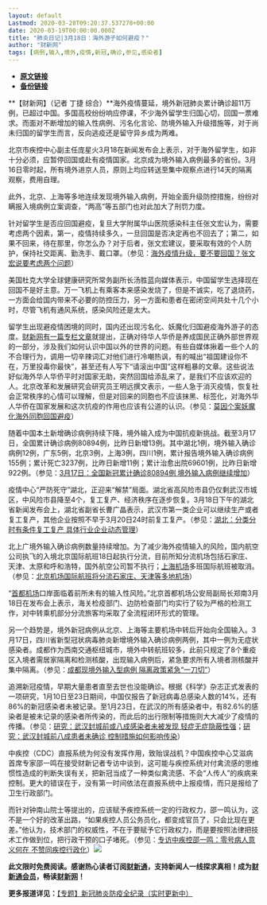 ```yaml
---
layout: default
Lastmod: 2020-03-28T09:20:37.537278+00:00
date: 2020-03-19T00:00:00.000Z
title: "肺炎日记|3月18日：海外游子如何避疫？"
author: "财新网"
tags: [病例,输入,境外,疫情,新冠,确诊,参见,感染者]
---
```


* [**原文链接**](http://www.caixin.com/2020-03-19/101530802.html)
* [**备份链接**](http://archive.ph/QIU9J)


**【财新网】（记者 丁捷 综合）**海外疫情蔓延，境外新冠肺炎累计确诊超11万例，已超过中国。多国高校纷纷响应停课，不少海外留学生归国心切，回国一票难求。而面对不断增加的输入性病例、污名化言论、防境外输入升级措施等，对于尚未归国的留学生而言，反向逃疫还是留守异乡成为两难。

北京市疾控中心副主任庞星火3月18在新闻发布会上表示，对于海外留学生，如非十分必须，应暂停回国或赴有疫情国家。北京成为境外输入病例最多的省份。3月16日零时起，所有境外进京人员，原则上均应转送至集中观察点进行14天的隔离观察，费用自理。

此外，北京、上海等多地连续发现境外输入病例，开始全面升级防控措施，纷纷对瞒报入境病例立案调查，“两高”等五部门也对此加大了刑罚力度。

针对留学生是否应回国避疫，复旦大学附属华山医院感染科主任张文宏认为，需要考虑两个因素，第一，疫情持续多久，一旦回国是否决定再也不回去了；第二，如果不回来，待在那里，你怎么办？对于后者，张文宏建议，要采取有效的个人防护，保持社交距离、勤洗手、戴口罩。（参见：[海外疫情升级，要不要回国？张文宏说要考虑两个问题](http://opinion.caixin.com/2020-03-17/101529591.html)）

美国杜克大学全球健康研究所常务副所长汤胜蓝向媒体表示，中国留学生选择现在回国不是好主意。万一飞机上有乘客本来感染发烧了，但是不诚实，吃了退烧药，一方面会给国内带来不必要的防控压力，另一方面和患者在密闭空间共处十几个小时，尽管飞机有通风系统，感染风险还是太大。

留学生出现避疫情困境的同时，国内还出现污名化、妖魔化归国避疫海外游子的态度。[财新网有一篇专栏文章](http://opinion.caixin.com/2020-03-18/101530081.html)就提出，正确对待华人华侨是养成国民正确外部世界观的一部分，涉及我们如何认识中国以外的世界的问题。有些自媒体揪着一些个人的不合理行为，调用一切辛辣词汇对他们进行冷嘲热讽，有的喊出“祖国建设你不在，万里投毒你最快”，甚至还有人写下“请滚出中国”这样粗暴的文章。这些说法好似海外华人华侨平时对国家无助，突然回国给添乱来了，是我们不应该欢迎的人。北京改革和发展研究会研究员王明远撰文表示，一些人急于消灭疫情，恢复社会正常秩序的心情可以理解，但是对回来的同胞也不应该抹黑、标签化，对海外华人华侨在国家发展和这次抗疫的作用也应该有公道的认识。（参见：[莫因个案妖魔化海外同胞回国避疫](http://opinion.caixin.com/2020-03-18/101530081.html)）

随着中国本土新增确诊病例持续下降，境外输入成为中国抗疫新挑战。截至3月17日，全国累计确诊病例80894例，比昨日新增13例。其中湖北1例，境外输入确诊病例12例，广东5例，北京3例，上海3例，四川1例，累计报告境外输入确诊病例155例；累计死亡3237例，比昨日新增11例；累计治愈出院69601例，比昨日新增922例。（参见：[3月17日：全国新冠累计确诊80894例 境外输入病例继续增加](http://www.caixin.com/2020-03-18/101530112.html)）

疫情中心“严防死守”湖北，正迎来“解禁”局面。湖北省高风险市县仍仅剩武汉市城区，中风险市县降至4个，复工复产、经济秩序在逐步恢复。3月18日下午的湖北省新闻发布会上，湖北省副省长曹广晶表示，武汉市第一类企业可以继续生产或者复工复产，其他企业按照不早于3月20日24时前复工复产。（参见：[湖北：分类分时有条件复工复产 具体行业企业动态管理](http://china.caixin.com/2020-03-18/101530598.html)）

北上广境外输入确诊病例数量持续增加。为了减少海外疫情输入的风险，国内航空公司执飞的入境北京国际航班18日起执行分流，目前所知分流机场包括石家庄、天津、太原和呼和浩特，国外航空公司暂不执行；[上海机场](http://www.caixin.com/hot/shanghaijichang.html)多班国际航班被取消。（参见：[北京机场国际航班将分流石家庄、天津等多地机场](http://companies.caixin.com/2020-03-18/101530287.html)）

“[首都机场](http://www.caixin.com/hot/shoudujichang.html)口岸面临着前所未有的输入性风险。”北京首都机场公安局副局长郑南3月18日在发布会上表示，海关检疫部门、边防检查部门均实行了较为严格的检测工作，对中转乘机部分分流旅客均采取了全流程闭环形式的管理。

另一个趋势是，境外新冠病例从北京、上海等主要机场中转后开始向全国输入。3月17日，四川省新型冠状病毒肺炎新增境外输入确诊病例两例，其中一例为无症状感染者。成都作为西南交通枢纽城市，境外中转航班较多，此前只规定了8个重疫区入境者需居家隔离和检测核酸，出现输入病例后，紧急要求所有入境者测核酸并集中隔离。（参见：[成都现境外输入型病例 隔离政策紧急“一刀切”](http://china.caixin.com/2020-03-18/101530625.html)）

追溯新冠疫情，早期大量患者直至去世也没能确诊。根据《科学》杂志正式发表的一项研究，1月10日至23日期间，中国仅报告了新冠病毒总感染人数的14%，还有86%的新冠感染者未被记录。至1月23日，在武汉的所有感染者中，有82.6%的感染者是被未记录的感染者所传染的，而此后的出行限制等措施则大大减少了疫情的传播。（参见：[研究：武汉封城前或八成感染者未被发现 轻症无症隐蔽性强](http://www.caixin.com/2020-03-02/101522840.html)；[研究：武汉封城前八成患者未确诊 控制措施如何影响传染](http://www.caixin.com/2020-03-18/101530471.html)）

中疾控（CDC）直报系统为何没有发挥作用，致贻误战机？中国疾控中心艾滋病首席专家邵一鸣在接受财新记者专访中谈到，这可能与疾控系统对付禽流感的思维惯性造成的判断失误有关，把新冠当成了一种类似禽流感、不会“人传人”的疾病来控制。更大的错误在于，没有第一时间依法在直报系统中上报疫情，而只是报给了卫生行政部门。

而针对钟南山院士等提出的，应该赋予疾控系统一定的行政权力，邵一鸣认为，这不是一个好的改革出路，“如果疾控人员公务员化，都变成官员了，只会比现在更差。”他认为，技术部门的权威性，不在于要赋予它行政权力，而是要按照法律把技术工作做到位，把行政干预的口子堵死。（参见：[专访中疾控邵一鸣：零号病人意义何在 不赞同疾控行政化](http://china.caixin.com/2020-03-18/101530202.html)）[![](/images/post/d02a42d9cb3dec9320e5f550278911c7.ico)](http://www.caixin.com/2020-03-19/101530802.html)

**此文限时免费阅读。感谢热心读者订阅[财新通](http://mall.caixin.com/mall/web/product/product.html?id=733&originReferrer=appfree&channelSource=appfree)，支持新闻人一线探求真相！成为[财新通会员](http://mall.caixin.com/mall/web/list/list.html?type=127&originReferrer=appfree&channelSource=appfree)，畅读[财新网](https://datayi.cn/1lnZaaidYRRn)！**

**更多报道详见：**[【专题】新冠肺炎防疫全纪录（实时更新中）](http://m.app.caixin.com/m_topic_detail/1473.html)


